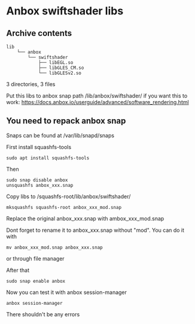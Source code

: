 # Anbox swiftshader libs 
## Archive contents



```
lib
    └── anbox
        └── swiftshader
            ├── libEGL.so
            ├── libGLES_CM.so
            └── libGLESv2.so
```
3 directories, 3 files


Put this libs to anbox snap path /lib/anbox/swiftshader/ if you want this to work:
https://docs.anbox.io/userguide/advanced/software_rendering.html




You need to repack anbox snap
-----------------------------

Snaps can be found at /var/lib/snapd/snaps

First install squashfs-tools

```
sudo apt install squashfs-tools
```


Then

```
sudo snap disable anbox
unsquashfs anbox_xxx.snap
```
Copy libs to /squashfs-root/lib/anbox/swiftshader/

```
mksquashfs squashfs-root anbox_xxx_mod.snap
```

Replace the original anbox_xxx.snap with ambox_xxx_mod.snap

Dont forget to rename it to anbox_xxx.snap without "mod". You can do it with

```
mv anbox_xxx_mod.snap anbox_xxx.snap
```

or through file manager

After that

```
sudo snap enable anbox
```

Now you can test it with anbox session-manager

```
anbox session-manager
```
There shouldn't be any errors

